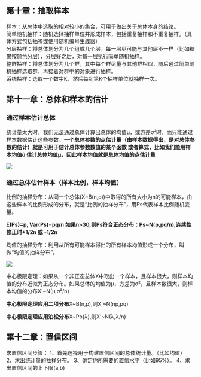 ## 第十章：抽取样本
样本：从总体中选取的相对较小的集合，可用于做出关于总体本身的结论。  
简单随机抽样：随机选择抽样单位并形成样本，包括重复抽样和不重复抽样。（具体方式包括抽签或使用随机编号生成器）  
分层抽样：将总体划分为几个组或几个层，每一层尽可能与其他层不一样（比如糖果按颜色分层），分层好之后，对每一层执行简单随机抽样。  
整群抽样：将总体划分为几个群，其中每个群尽量与其他群相似，随后通过简单随机抽样选取群，再接着对群中的对象进行抽样。  
系统抽样：选取一个数字K，然后每到第K个抽样单位就抽样一次。
## 第十一章：总体和样本的估计
### 通过样本估计总体
统计量太大时，我们无法通过总体计算出总体的均值μ，或方差σ²时，而只能通过样本数据估计这些参数。**一个总体参数的点估计量（由样本数据得出，是对总体参数的估计）就是可用于估计总体参数数值的某个函数
或者算式，比如我们能用样本均值û 估计总体均值μ，因此样本均值就是总体均值的点估计量**

![](https://github.com/daacheng/PythonBasic/blob/master/pic/11.png?raw=true)

### 通过总体估计样本（样本比例，样本均值）
比例的抽样分布：从同一个总体(X~B(n,p))中取得的所有大小为n的可能样本，由这些样本的比例形成的分布，就是“比例的抽样分布”，用Ps代表样本比例随机变量。

**E(Ps)=p,  Var(Ps)=pq/n  如果n>30,则Ps符合正态分布：Ps~N(p,pq/n),连续性修正时+1/2n 或 -1/2n**

均值的抽样分布：利用从所有可能样本得出的所有样本均值形成一个分布，叫做“均值的抽样分布”。

![](https://github.com/daacheng/PythonBasic/blob/master/pic/112.png?raw=true)

中心极限定理：如果从一个非正态总体X中取出一个样本，且样本很大，则样本均值的分布近似为正态分布。如果总体的均值为μ，方差为σ²，且样本数很大，则样本均值的分布X'~N(μ,σ²/n)

**中心极限定理应用二项分布**X~B(n,p),则X'~N(np,pq)

**中心极限定理应用泊松分布**X~Po(λ),则X'~N(λ,λ/n)
## 第十二章：置信区间
求置信区间步骤：
1、首先选择用于构建置信区间的总体统计量。（比如均值）
2、求出统计量的抽样分布。
3、确定你所需要的置信水平（比如95%）。
4、求出置信区间的上下限(a,b)
